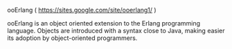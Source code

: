 ooErlang ( https://sites.google.com/site/ooerlang1/ )

ooErlang is an object oriented extension to the Erlang programming language. 
Objects are introduced with a syntax close to Java, making easier its adoption by object-oriented programmers.

